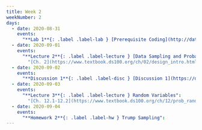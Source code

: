 ```yaml
---
title: Week 2
weekNumber: 2
days:
  - date: 2020-08-31
    events:
      "**Lab 1**{: .label .label-lab } [Prerequisite Coding](http://data100.datahub.berkeley.edu/hub/user-redirect/git-sync?repo=https://github.com/DS-100/fa20&subPath=lab/lab01/) (due Aug. 31)":
  - date: 2020-09-01
    events:
      "**Lecture 2**{: .label .label-lecture } [Data Sampling and Probability](lecture/lec02) (QC due Sept. 7)":
        "[Ch. 2](https://www.textbook.ds100.org/ch/02/design_intro.html)"
  - date: 2020-09-02
    events:
      "**Discussion 1**{: .label .label-disc } [Discussion 1](https://drive.google.com/file/d/1HZdJM4JPbccicEscZFN4h5TMmr3Qjxfa/view?usp=sharing) [(video)](https://www.youtube.com/playlist?list=PLQCcNQgUcDfqcZsEe-HJc7c0hUqv6D2NG)":
  - date: 2020-09-03
    events:
      "**Lecture 3**{: .label .label-lecture } Random Variables":
        "[Ch. 12.1-12.2](https://www.textbook.ds100.org/ch/12/prob_random_vars.html)"
  - date: 2020-09-04
    events:
      "**Homework 2**{: .label .label-hw } Trump Sampling":
---
```

